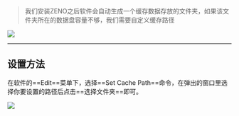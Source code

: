 > 我们安装ZENO之后软件会自动生成一个缓存数据存放的文件夹，如果该文件夹所在的数据盘容量不够，我们需要自定义缓存路径

![](https://zenustech.oss-cn-beijing.aliyuncs.com/zeno-doc-file/manual/s0.png)

------------


## 设置方法

在软件的==Edit==菜单下，选择==Set Cache Path==命令，在弹出的窗口里选择你要设置的路径后点击==选择文件夹==即可。

![](https://zenustech.oss-cn-beijing.aliyuncs.com/zeno-doc-file/manual/s1.png)
